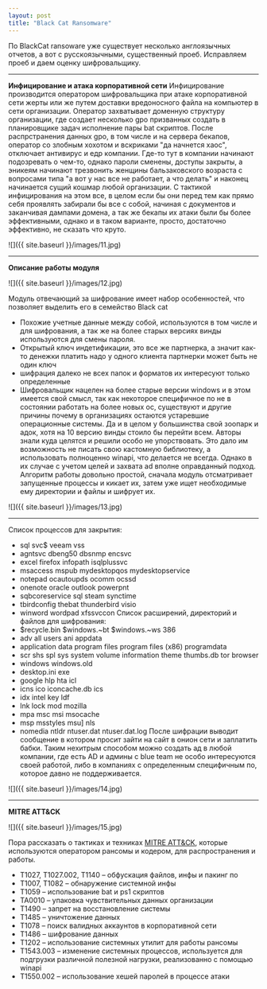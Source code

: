 ```yaml
---
layout: post
title: "Black Cat Ransomware"
---
```


По BlackCat ransoware уже существует несколько англоязычных отчетов, а вот с русскоязычными, существенный проеб. 
Исправляем проеб и даем оценку шифровальщику.

---

**Инфицирование и атака корпоративной сети**
Инфицирование производится оператором шифровальщика при атаке корпоративной сети жерты или же путем доставки вредоносного файла на компьютер в сети организации. 
Оператор захватывает доменную структуру организации, где создает несколько gpo призванных создать в планировщике задач исполнение пары bat скриптов. 
После распрстранения данных gpo, в том числе и на сервера бекапов, оператор со злобным хохотом и вскриками "да начнется хаос", отключает антивирус и едр компании. 
Где-то тут в компании начинают подозревать о чем-то, однако пароли сменены, доступы закрыты, а эникеям начинают трезвонить женщины бальзаковского возраста с вопросами типа "а вот у нас все не работает, а что делать" и наконец начинается сущий кошмар любой организации. 
С тактикой инфицирования на этом все, в целом если бы они перед тем как прямо себя проявлять забирали бы все с собой, начиная с документов и заканчивая дампами домена, а так же бекапы их атаки были бы более эффективными, однако и в таком варианте, просто, достаточно эффективно, не сказать что круто.  

![]({{ site.baseurl }}/images/11.jpg)

---

**Описание работы модуля**

![]({{ site.baseurl }}/images/12.jpg)

Модуль отвечающий за шифрование имеет набор особенностей, что позволяет выделить его в семейство Black cat
- Похожие учетные данные между собой, используются в том числе и для шифрования, а так же на более старых версиях винды используются для смены пароля. 
- Открытый ключ индетификации, это все же партнерка, а значит как-то денежки платить надо у одного клиента партнерки может быть не один ключ
- шифрация далеко не всех папок и форматов их интересуют только определенные
- Шифровальщик нацелен на более старые версии windows и в этом имеется свой смысл, так как некоторое специфичное по не в состоянии работать на более новых ос, существуют и другие причины почему в организациях остаются устаревшие операционные системы. Да и в целом у большинства свой зоопарк и адок, хотя на 10 версию винды стоило бы перейти всем. 
Авторы знали куда целятся и решили особо не упорствовать. Это дало им возможность не писать свою кастомную библиотеку, а использовать полноценно winapi, что делается не всегда. 
Однако в их случае с учетом целей и захвата ad вполне оправданный подход. Алгоритм работы довольно простой, сначала модуль отсматривает запущенные процессы и кикает их, затем уже ищет необходимые ему директории и файлы и шифрует их.

![]({{ site.baseurl }}/images/13.jpg)

---

Список процессов для закрытия:
- sql svc$ veeam vss
- agntsvc dbeng50 dbsnmp encsvc
- excel firefox infopath isqlplussvc
- msaccess mspub mydesktopqos mydesktopservice
- notepad ocautoupds ocomm ocssd
- onenote oracle outlook powerpnt
- sqbcoreservice sql steam synctime
- tbirdconfig thebat thunderbird visio
- winword wordpad xfssvccon
Список расширений, директорий и файлов для шифрования:
- $recycle.bin $windows.~bt $windows.~ws 386
- adv all users ani appdata
- application data program files program files (x86) programdata
- scr shs spl sys system volume information theme thumbs.db tor browser
- windows windows.old
- desktop.ini exe
- google hlp hta icl
- icns ico iconcache.db ics
- idx intel key ldf
- lnk lock mod mozilla
- mpa msc msi msocache
- msp msstyles msu] nls
- nomedia ntldr ntuser.dat ntuser.dat.log
После шифрации выводит сообщение в котором просит зайти на сайт в онион сети и заплатить бабки. 
Таким нехитрым способом можно создать ад в любой компании, где есть AD и админы с blue team не особо интересуются своей работой, либо в компаниях с определенным специфичным по, которое давно не поддерживается. 

![]({{ site.baseurl }}/images/14.jpg)

---

**MITRE ATT&CK**

![]({{ site.baseurl }}/images/15.jpg)

Пора рассказать о тактиках и техниках [MITRE ATT&CK](https://attack.mitre.org/), которые используются оператором рансомы и кодером, для распространения и работы. 
- T1027, T1027.002, T1140 – обфускация файлов, инфы и пакинг по
- T1007, T1082 – обнаружение системной инфы
- T1059 – использование bat и ps1 скриптов
- TA0010 – упаковка чувствительных данных организации
- T1490 – запрет на восстановление системы
- T1485 – уничтожение данных
- T1078 – поиск валидных аккаунтов в корпоративной сети
- T1486 – шифрование данных
- T1202 – использование системных утилит для работы рансомы
- T1543.003 – изменение системных процессов, используется для подгрузки различной полезной нагрузки, реализованно с помощью winapi
- T1550.002 – использование хешей паролей в процессе атаки
